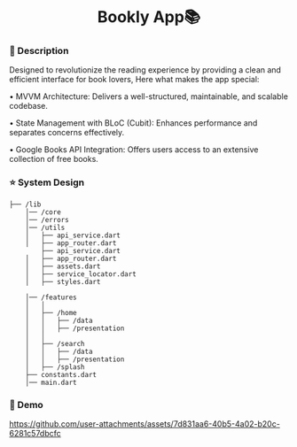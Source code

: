 <h1 align="center" style="font-weight: bold;">Bookly App📚</h1>

### 🚀 Description 


Designed to revolutionize the reading experience by providing a clean and efficient interface for book lovers, Here what makes the app special:

• MVVM Architecture: Delivers a well-structured, maintainable, and scalable codebase.

• State Management with BLoC (Cubit): Enhances performance and separates concerns effectively.

• Google Books API Integration: Offers users access to an extensive collection of free books. 

###  ⭐ System Design 

    ├── /lib                
        │── /core             
        │── /errors                 
        │── /utils   
        │   ├── api_service.dart    
        │   ├── app_router.dart   
            ├── api_service.dart    
        │   ├── app_router.dart     
        │   ├── assets.dart         
        │   ├── service_locator.dart
        │   ├── styles.dart         
    
        │── /features               
        │   │
        │   ├── /home  
        │   │   ├── /data
        │   │   ├── /presentation
        │   │
        │   ├── /search             
        │   │   ├── /data
        │   │   ├── /presentation
        │   ├── /splash             
        ├── constants.dart   
        │── main.dart  
    

###  🎨 Demo 

https://github.com/user-attachments/assets/7d831aa6-40b5-4a02-b20c-6281c57dbcfc





